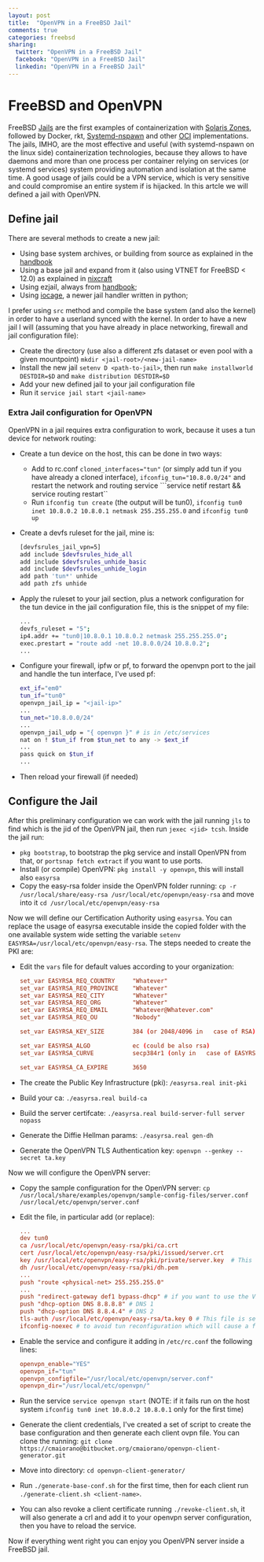 ```yaml
---
layout: post
title:  "OpenVPN in a FreeBSD Jail"
comments: true
categories: freebsd
sharing:
  twitter: "OpenVPN in a FreeBSD Jail"
  facebook: "OpenVPN in a FreeBSD Jail"
  linkedin: "OpenVPN in a FreeBSD Jail"
---
```


# FreeBSD and OpenVPN

FreeBSD [Jails](https://www.freebsd.org/doc/handbook/jails.html) are the first examples of containerization with [Solaris Zones](https://www.wikiwand.com/en/Solaris_Containers), followed by Docker, rkt, [Systemd-nspawn](https://wiki.archlinux.org/index.php/systemd-nspawn) and other [OCI](https://www.opencontainers.org) implementations.
The jails, IMHO, are the most effective and useful (with systemd-nspawn on the linux side) containerization technologies, because they allows to have daemons and more than one process per container relying on services (or systemd services) system providing automation and isolation at the same time.
A good usage of jails could be a VPN service, which is very sensitive and could compromise an entire system if is hijacked. In this artcle we will defined a jail with OpenVPN.

## Define jail

There are several methods to create a new jail:

* Using base system archives, or building from source as explained in the [handbook](https://www.freebsd.org/doc/handbook/jails-build.html)
* Using a base jail and expand from it (also using VTNET for FreeBSD < 12.0) as explained in [nixcraft](https://www.cyberciti.biz/faq/how-to-configure-a-freebsd-jail-with-vnet-and-zfs/)
* Using ezjail, always from [handbook](https://www.freebsd.org/doc/handbook/jails-ezjail.html);
* Using [iocage](https://github.com/iocage/iocage), a newer jail handler written in python;

I prefer using ```src``` method and compile the base system (and also the kernel) in order to have a userland synced with the kernel. In order to have a new jail I will (assuming that you have already in place networking, firewall and jail configuration file):

* Create the directory (use also a different zfs dataset or even pool with a given mountpoint) ```mkdir <jail-root>/<new-jail-name>```
* Install the new jail ```setenv D <path-to-jail>```, then run ```make installworld DESTDIR=$D``` and ```make distribution DESTDIR=$D```
* Add your new defined jail to your jail configuration file
* Run it ```service jail start <jail-name>```

### Extra Jail configuration for OpenVPN

OpenVPN in a jail requires extra configuration to work, because it uses a tun device for network routing:

* Create a tun device on the host, this can be done in two ways:

  * Add to rc.conf ```cloned_interfaces="tun"``` (or simply add tun if you have already a cloned interface), ```ifconfig_tun="10.8.0.0/24"``` and restart the network and routing service ```service netif restart && service routing restart``
  * Run ```ifconfig tun create``` (the output will be tun0), ```ifconfig tun0 inet 10.8.0.2 10.8.0.1 netmask 255.255.255.0``` and ```ifconfig tun0 up```
* Create a devfs ruleset for the jail, mine is:

  ```bash
  [devfsrules_jail_vpn=5]
  add include $devfsrules_hide_all
  add include $devfsrules_unhide_basic
  add include $devfsrules_unhide_login
  add path 'tun*' unhide
  add path zfs unhide
  ```

* Apply the ruleset to your jail section, plus a network configuration for the tun device in the jail configuration file, this is the snippet of my file:

  ```bash
  ...  
  devfs_ruleset = "5";
  ip4.addr += "tun0|10.8.0.1 10.8.0.2 netmask 255.255.255.0";
  exec.prestart = "route add -net 10.8.0.0/24 10.8.0.2";
  ...
  ```

* Configure your firewall, ipfw or pf, to forward the openvpn port to the jail and handle the tun interface, I've used pf:

  ```bash
  ext_if="em0"
  tun_if="tun0"
  openvpn_jail_ip = "<jail-ip>"
  ...
  tun_net="10.8.0.0/24"
  ...
  openvpn_jail_udp = "{ openvpn }" # is in /etc/services
  nat on ! $tun_if from $tun_net to any -> $ext_if
  ...
  pass quick on $tun_if
  ...
  ```

* Then reload your firewall (if needed)

## Configure the Jail

After this preliminary configuration we can work with the jail running ```jls``` to find which is the jid of the OpenVPN jail, then run ```jexec <jid> tcsh```. 
Inside the jail run:

* ```pkg bootstrap```, to bootstrap the pkg service and install OpenVPN from that, or ```portsnap fetch extract``` if you want to use ports.
* Install (or compile) OpenVPN: ```pkg install -y openvpn```, this will install also ```easyrsa```
* Copy the easy-rsa folder inside the OpenVPN folder running: ```cp -r /usr/local/share/easy-rsa /usr/local/etc/openvpn/easy-rsa``` and move into it ```cd /usr/local/etc/openvpn/easy-rsa```

Now we will define our Certification Authority using ```easyrsa```. You can replace the usage of easyrsa executable inside the copied folder with the one available system wide setting the variable ```setenv EASYRSA=/usr/local/etc/openvpn/easy-rsa```. The steps needed to create the PKI are:

* Edit the ```vars``` file for default values according to your organization:

  ```conf
  set_var EASYRSA_REQ_COUNTRY     "Whatever"
  set_var EASYRSA_REQ_PROVINCE    "Whatever"
  set_var EASYRSA_REQ_CITY        "Whatever"
  set_var EASYRSA_REQ_ORG         "Whatever"
  set_var EASYRSA_REQ_EMAIL       "Whatever@Whatever.com"
  set_var EASYRSA_REQ_OU          "Nobody"
  
  set_var EASYRSA_KEY_SIZE        384 (or 2048/4096 in   case of RSA)
  
  set_var EASYRSA_ALGO            ec (could be also rsa)
  set_var EASYRSA_CURVE           secp384r1 (only in   case of EASYRSA_ALGO=ec)
  
  set_var EASYRSA_CA_EXPIRE       3650
  ```

* The create the Public Key Infrastructure (pki): ```/easyrsa.real init-pki```
* Build your ca: ```./easyrsa.real build-ca```
* Build the server certifcate: ```./easyrsa.real build-server-full server nopass```
* Generate the Diffie Hellman params: ```./easyrsa.real gen-dh```
* Generate  the OpenVPN TLS Authentication key: ```openvpn --genkey --secret ta.key```

Now we will configure the OpenVPN server:

* Copy the sample configuration for the OpenVPN server:
```cp /usr/local/share/examples/openvpn/sample-config-files/server.conf /usr/local/etc/openvpn/server.conf```
* Edit the file, in particular add (or replace):

  ```conf
  ...
  dev tun0
  ca /usr/local/etc/openvpn/easy-rsa/pki/ca.crt
  cert /usr/local/etc/openvpn/easy-rsa/pki/issued/server.crt  
  key /usr/local/etc/openvpn/easy-rsa/pki/private/server.key  # This file should be kept secret
  dh /usr/local/etc/openvpn/easy-rsa/pki/dh.pem
  ...
  push "route <physical-net> 255.255.255.0"
  ...
  push "redirect-gateway def1 bypass-dhcp" # if you want to use the VPN for traffic redirecting
  push "dhcp-option DNS 8.8.8.8" # DNS 1
  push "dhcp-option DNS 8.8.4.4" # DNS 2
  tls-auth /usr/local/etc/openvpn/easy-rsa/ta.key 0 # This file is secret
  ifconfig-noexec # to avoid tun reconfiguration which will cause a failure
  ```

* Enable the service and configure it adding in ```/etc/rc.conf``` the following lines:

  ```conf 
  openvpn_enable="YES"
  openvpn_if="tun"
  openvpn_configfile="/usr/local/etc/openvpn/server.conf"
  openvpn_dir="/usr/local/etc/openvpn/"
  ```

* Run the service ```service openvpn start``` (NOTE: if it fails run on the host system ```ifconfig tun0 inet 10.8.0.2 10.8.0.1``` only for the first time)
* Generate the client credentials, I've created a set of script to create the base configuration and then generate each client ovpn file. You can clone the running: ```git clone https://cmaiorano@bitbucket.org/cmaiorano/openvpn-client-generator.git```
* Move into directory: ```cd openvpn-client-generator/```
* Run ```./generate-base-conf.sh``` for the first time, then for each client run ```./generate-client.sh <client-name>```.
* You can also revoke a client certificate running ```./revoke-client.sh```, it will also generate a crl and add it to your openvpn server configuration, then you have to reload the service.

Now if everything went right you can enjoy you OpenVPN server inside a FreeBSD jail.
